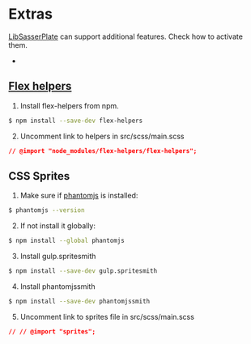 # Extras

[LibSasserPlate](https://github.com/Pagepro/libsasserplate/releases/latest) can support additional features. Check how to activate them.

-

## [Flex helpers](https://github.com/Pagepro/flex-helpers)

1. Install flex-helpers from npm.

```sh
$ npm install --save-dev flex-helpers
```

2. Uncomment link to helpers in src/scss/main.scss

```css
// @import "node_modules/flex-helpers/flex-helpers";
```

## CSS Sprites

1. Make sure if [phantomjs](https://github.com/ariya/phantomjs) is installed:

```sh
$ phantomjs --version
```

2. If not install it globally:

```sh
$ npm install --global phantomjs
```

3. Install gulp.spritesmith

```sh
$ npm install --save-dev gulp.spritesmith
```

4. Install phantomjssmith

```sh
$ npm install --save-dev phantomjssmith
```

5. Uncomment link to sprites file in src/scss/main.scss

```css
// // @import "sprites";
```

